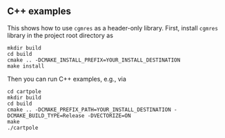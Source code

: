 ## C++ examples
This shows how to use `cgmres` as a header-only library.
First, install `cgmres` library in the project root directory as
```
mkdir build
cd build
cmake .. -DCMAKE_INSTALL_PREFIX=YOUR_INSTALL_DESTINATION
make install 
```

Then you can run C++ examples, e.g., via
```
cd cartpole
mkdir build
cd build
cmake .. -DCMAKE_PREFIX_PATH=YOUR_INSTALL_DESTINATION -DCMAKE_BUILD_TYPE=Release -DVECTORIZE=ON
make 
./cartpole
```

